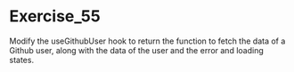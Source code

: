 # Exercise_55

Modify the useGithubUser hook to return the function to fetch the data of a Github user, along with the data of the user and the error and loading states.
